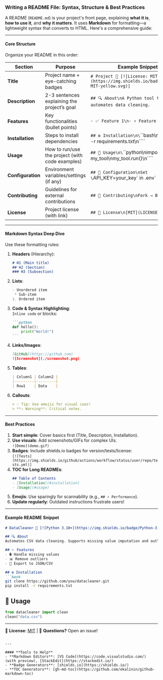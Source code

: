 ### Writing a README File: Syntax, Structure & Best Practices  
A README (`README.md`) is your project's front page, explaining **what it is**, **how to use it**, and **why it matters**. It uses **Markdown** for formatting—a lightweight syntax that converts to HTML. Here's a comprehensive guide:

---

#### **Core Structure**  
Organize your README in this order:

| Section          | Purpose                                                                 | Example Snippet                                                                 |
|------------------|-------------------------------------------------------------------------|--------------------------------------------------------------------------------|
| **Title**        | Project name + eye-catching badges                                      | `# Project 🚀 [![License: MIT](https://img.shields.io/badge/License-MIT-yellow.svg)]` |
| **Description**  | 2-3 sentences explaining the project’s goal                            | `## 🔍 About\nA Python tool that automates data cleaning.`                     |
| **Features**     | Key functionalities (bullet points)                                     | `- ✅ Feature 1\n- ⚡ Feature 2`                                                |
| **Installation** | Steps to install dependencies                                          | `## ⚙️ Installation\n\`\`\`bash\npip install -r requirements.txt\n\`\`\``       |
| **Usage**        | How to run/use the project (with code examples)                         | `## 🚀 Usage\n\`\`\`python\nimport my_tool\nmy_tool.run()\n\`\`\``             |
| **Configuration**| Environment variables/settings (if any)                                 | `## 🔧 Configuration\nSet \`API_KEY=your_key\` in .env`                         |
| **Contributing** | Guidelines for external contributions                                   | `## 🤝 Contributing\nFork → Branch → PR`                                        |
| **License**      | Project license (with link)                                             | `## 📜 License\n[MIT](LICENSE)`                                                |

---

#### **Markdown Syntax Deep Dive**  
Use these formatting rules:

1. **Headers** (Hierarchy):  
   ```markdown
   # H1 (Main title)
   ## H2 (Section)
   ### H3 (Subsection)
   ```

2. **Lists**:  
   ```markdown
   - Unordered item
    * Sub-item
   1. Ordered item
   ```

3. **Code & Syntax Highlighting**:  
   `Inline code` or blocks:  
   ````markdown
   ```python
   def hello():
       print("World!")
   ```
   ````

4. **Links/Images**:  
   ```markdown
   [GitHub](https://github.com)
   ![Screenshot](./screenshot.png)
   ```

5. **Tables**:  
   ```markdown
   | Column1 | Column2 |
   |---------|---------|
   | Row1    | Data    |
   ```

6. **Callouts**:  
   ```markdown
   > 💡 Tip: Use emojis for visual cues!
   > **⚠️ Warning**: Critical notes.
   ```

---

#### **Best Practices**  
1. **Start simple**: Cover basics first (Title, Description, Installation).  
2. **Use visuals**: Add screenshots/GIFs for complex UIs.  
   `![Demo](demo.gif)`  
3. **Badges**: Include shields.io badges for version/tests/license:  
   `[![Tests](https://img.shields.io/github/actions/workflow/status/user/repo/tests.yml)]`  
4. **TOC for Long READMEs**:  
   ```markdown
   ## Table of Contents
   - [Installation](#installation)
   - [Usage](#usage)
   ```  
5. **Emojis**: Use sparingly for scannability (e.g., `## ⚡️ Performance`).  
6. **Update regularly**: Outdated instructions frustrate users!  

---

#### **Example README Snippet**  
```markdown
# DataCleaner 🧹 [![Python 3.10+](https://img.shields.io/badge/Python-3.10+-blue.svg)]

## 🔍 About
Automates CSV data cleaning. Supports missing value imputation and outlier removal.

## ✨ Features
- � Handle missing values  
- 📊 Remove outliers  
- 💾 Export to JSON/CSV  

## ⚙️ Installation
```bash
git clone https://github.com/you/datacleaner.git
pip install -r requirements.txt
```

## 🚀 Usage
```python
from datacleaner import clean
clean("data.csv")
```

---
📜 **License**: [MIT](LICENSE) | 💬 **Questions?** Open an issue!
```

---

#### **Tools to Help**  
- **Markdown Editors**: [VS Code](https://code.visualstudio.com/) (with preview), [StackEdit](https://stackedit.io/)  
- **Badge Generators**: [shields.io](https://shields.io/)  
- **TOC Generators**: [gh-md-toc](https://github.com/ekalinin/github-markdown-toc)  


